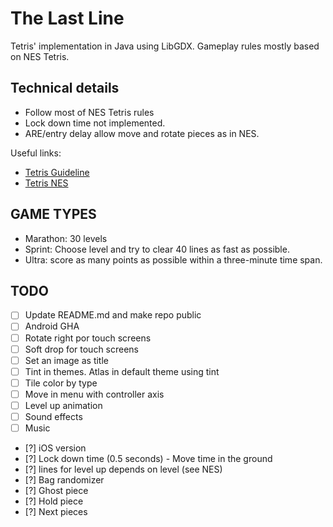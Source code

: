 # The Last Line

Tetris' implementation in Java using LibGDX. Gameplay rules mostly based on NES Tetris.

## Technical details

- Follow most of NES Tetris rules
- Lock down time not implemented.
- ARE/entry delay allow move and rotate pieces as in NES.

Useful links:

- [Tetris Guideline](https://tetris.wiki/Tetris_Guideline)
- [Tetris NES](https://tetris.fandom.com/wiki/Tetris_(NES,_Nintendo))

## GAME TYPES

- Marathon: 30 levels
- Sprint: Choose level and try to clear 40 lines as fast as possible.
- Ultra: score as many points as possible within a three-minute time span.

## TODO

- [ ] Update README.md and make repo public
- [ ] Android GHA
- [ ] Rotate right por touch screens
- [ ] Soft drop for touch screens
- [ ] Set an image as title
- [ ] Tint in themes. Atlas in default theme using tint
- [ ] Tile color by type
- [ ] Move in menu with controller axis
- [ ] Level up animation
- [ ] Sound effects
- [ ] Music

- [?] iOS version
- [?] Lock down time (0.5 seconds) - Move time in the ground
- [?] lines for level up depends on level (see NES)
- [?] Bag randomizer
- [?] Ghost piece
- [?] Hold piece
- [?] Next pieces
